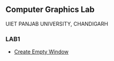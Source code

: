## Computer Graphics Lab
UIET PANJAB UNIVERSITY, CHANDIGARH

### LAB1
- <a href="/LAB1/1-Create%20Empty%20Window">Create Empty Window</a>
